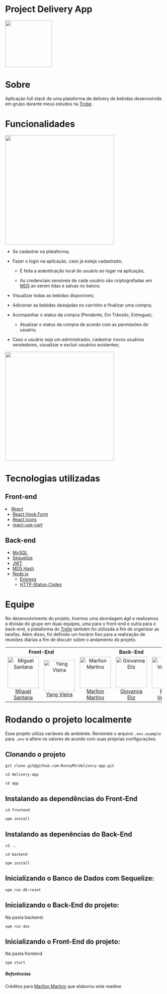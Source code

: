 # Project Delivery App
 
<img width=150 weight=150 src="https://camo.githubusercontent.com/3a45b69a7b9e8435d2b7dacc801e9dc515b2518190830104f77f547097363250/68747470733a2f2f692e696d6775722e636f6d2f756761577049732e706e67" width="200px" data-canonical-src="https://i.imgur.com/ugaWpIs.png" style="max-width: 100%;">

# Sobre

<p dir="auto">Aplicação full stack de uma plataforma de delivery de bebidas desenvolvida em grupo durante meus estudos na <a href="https://www.betrybe.com/" rel="nofollow">Trybe</a>.</p>

# Funcionalidades

<img width=350 weight=180 src="https://github.com/RonnyMV/delivery-app/blob/app-delivery-complete/assets/readme/gif_1.gif?raw=true">

 <ul dir="auto">
<li>
<p dir="auto">Se cadastrar na plataforma;</p>
</li>
<li>
<p dir="auto">Fazer o login na aplicação, caso já esteja cadastrado;</p>
<ul dir="auto">
<li>
<p dir="auto">É feita a autenticação local do usuário ao logar na aplicação;</p>
</li>
<li>
<p dir="auto">As credenciais sensíveis de cada usuário são criptografadas em <a href="https://www.npmjs.com/package/md5" rel="nofollow">MD5</a> ao serem lidas e salvas no banco;</p>
</li>
</ul>
</li>
<li>
<p dir="auto">Visualizar todas as bebidas disponíveis;</p>
</li>
<li>
<p dir="auto">Adicionar as bebidas desejadas no carrinho e finalizar uma compra;</p>
</li>
<li>
<p dir="auto">Acompanhar o status da compra (Pendente, Em Trânsito, Entregue);</p>
<ul dir="auto">
<li>Atualizar o status da compra de acordo com as permissões do usuário;</li>
</ul>
</li>
<li>
<p dir="auto">Caso o usuário seja um administrador, cadastrar novos usuários vendedores, visualizar e excluir usuários existentes;</p>
</li>
</ul>
<img width=350 weight=180 src="https://github.com/RonnyMV/delivery-app/blob/app-delivery-complete/assets/readme/gif_2.gif?raw=true">

# Tecnologias utilizadas

## Front-end

<li><a href="https://reactjs.org/" rel="nofollow">React</a>
<ul dir="auto">
<li><a href="https://react-hook-form.com/" rel="nofollow">React Hook Form</a></li>
<li><a href="https://react-icons.github.io/react-icons/" rel="nofollow">React Icons</a></li>
<li><a href="https://www.npmjs.com/package/react-use-cart" rel="nofollow">react-use-cart</a></li>
</ul>
</li>

## Back-end

<ul dir="auto">
<li><a href="https://www.mysql.com/" rel="nofollow">MySQL</a></li>
<li><a href="https://sequelize.org/" rel="nofollow">Sequelize</a></li>
<li><a href="https://jwt.io/introduction" rel="nofollow">JWT</a></li>
<li><a href="https://www.npmjs.com/package/md5" rel="nofollow">MD5 Hash</a></li>
<li><a href="https://nodejs.org/en/" rel="nofollow">Node.js</a>
<ul dir="auto">
<li><a href="https://expressjs.com/pt-br/" rel="nofollow">Express</a></li>
<li><a href="https://www.npmjs.com/package/http-status-codes" rel="nofollow">HTTP-Status-Codes</a></li>
</ul>
</li>
</ul>

# Equipe

<p dir="auto">No desenvolvimento do projeto, tivemos uma abordagem ágil e realizamos a divisão do grupo em duas equipes, uma para o front-end e outra para o back-end, a plataforma do <a href="https://trello.com/" rel="nofollow">Trello</a> também foi utilizada a fim de organizar as tarefas. Além disso, foi definido um horário fixo para a realização de reuniões diárias a fim de discutir sobre o andamento do projeto.</p>


<table align="center">
 <tbody><tr>
  <th align="center" colspan="2">Front-End</th>
  <th align="center" colspan="3">Back-End</th>
 </tr>
 <tr>
  <td align="center" width="180">
   <a href="https://github.com/MiguelNS101">
   <img align="center" alt="Miguel Santana" height="100" width="100" src="https://avatars.githubusercontent.com/u/20672916?v=4" style="max-width: 100%;">
   <br>Miguel Santana
   </a>
  </td> 
  <td align="center" width="180"> 
   <a href="https://github.com/yangwom">
   <img align="center" alt="Yang Vieira" height="100" width="100" src="https://avatars.githubusercontent.com/u/90363090?v=4" style="max-width: 100%;">
   <br>Yang Vieira
   </a>
  </td>
  <td align="center" width="180">   
   <a href="https://github.com/marllomartin">
   <img align="center" alt="Marllon Martins" height="100" width="100" src="https://avatars.githubusercontent.com/u/89039470?v=4" style="max-width: 100%;">
   <br>Marllon Martins
   </a>
  </td>
  <td align="center" width="180">   
   <a href="https://github.com/giovannaeliz">
   <img align="center" alt="Giovanna Eliz" height="100" width="100" src="https://avatars.githubusercontent.com/u/78395214?v=4" style="max-width: 100%;">
   <br>Giovanna Eliz
   </a>
  </td>
  <td align="center" width="180">   
   <a href="https://github.com/RonnyMV">
   <img align="center" alt="Ronny Velárdez" height="100" width="100" src="https://avatars.githubusercontent.com/u/88902323?v=4" style="max-width: 100%;">
   <br>Ronny Velárdez
   </a>
  </td>
 </tr>
</tbody></table>

# Rodando o projeto localmente

<p dir="auto">Esse projeto utiliza variáveis de ambiente. Renomeie o arquivo <code>.env.example</code> para <code>.env</code> e altere os valores de acordo com suas próprias configurações.</p>

## Clonando o projeto

<pre class="notranslate"><code>git clone git@github.com:RonnyMV/delivery-app.git

cd delivery-app

cd app
</code></pre>

## Instalando as dependências do Front-End

<pre class="notranslate"><code>cd frontend

npm install
</code></pre>

## Instalando as depenências do Back-End

<pre class="notranslate"><code>cd ..

cd backend

npm install
</code></pre>

## Inicializando o Banco de Dados com Sequelize:

<pre class="notranslate"><code>npm run db:reset
</code></pre>

## Inicializando o Back-End do projeto:
Na pasta backend:
<pre class="notranslate"><code>npm run dev
</code></pre>

## Inicializando o Front-End do projeto:
Na pasta frontend

<pre class="notranslate"><code>npm start
</code></pre>

##### Referências
Créditos para <a href="https://github.com/marllomartin">Marllon Martins</a> que elaborou este readme
